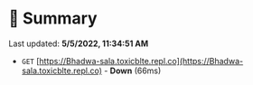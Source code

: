 # 📖 Summary
Last updated: **5/5/2022, 11:34:51 AM**

- `GET` [https://Bhadwa-sala.toxicblte.repl.co](https://Bhadwa-sala.toxicblte.repl.co) - **Down** (66ms)

